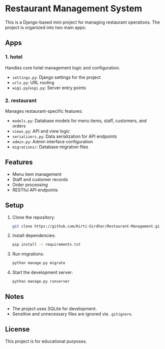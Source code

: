 # Restaurant Management System

This is a Django-based mini project for managing restaurant operations. The project is organized into two main apps:

## Apps

### 1. hotel
Handles core hotel management logic and configuration.
- `settings.py`: Django settings for the project
- `urls.py`: URL routing
- `wsgi.py`/`asgi.py`: Server entry points

### 2. restaurant
Manages restaurant-specific features:
- `models.py`: Database models for menu items, staff, customers, and orders
- `views.py`: API and view logic
- `serializers.py`: Data serialization for API endpoints
- `admin.py`: Admin interface configuration
- `migrations/`: Database migration files

## Features
- Menu item management
- Staff and customer records
- Order processing
- RESTful API endpoints

## Setup
1. Clone the repository:
	```bash
	git clone https://github.com/Kirti-Girdhar/Restaurant-Management.git
	```
2. Install dependencies:
	```bash
	pip install -r requirements.txt
	```
3. Run migrations:
	```bash
	python manage.py migrate
	```
4. Start the development server:
	```bash
	python manage.py runserver
	```

## Notes
- The project uses SQLite for development.
- Sensitive and unnecessary files are ignored via `.gitignore`.

## License
This project is for educational purposes.
